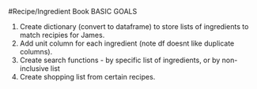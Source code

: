 #Recipe/Ingredient Book
BASIC GOALS
1. Create dictionary (convert to dataframe) to store lists of ingredients to match recipies for James. 
2. Add unit column for each ingredient (note df doesnt like duplicate columns).
3. Create search functions - by specific list of ingredients, or by non-inclusive list 
4. Create shopping list from certain recipes.